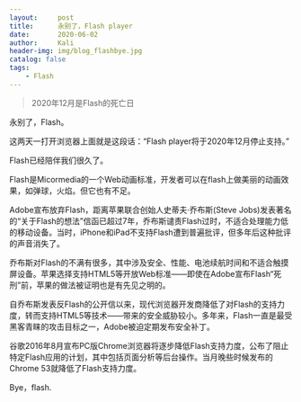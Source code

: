 ```yaml
---
layout:     post
title:      永别了，Flash player
date:       2020-06-02
author:     Kali
header-img: img/blog_flashbye.jpg
catalog: false
tags:
    - Flash
---
```


>2020年12月是Flash的死亡日

永别了，Flash。

这两天一打开浏览器上面就是这段话：“Flash player将于2020年12月停止支持。”

Flash已经陪伴我们很久了。

Flash是Micormedia的一个Web动画标准，开发者可以在flash上做美丽的动画效果，如弹球，火焰。但它也有不足。

Adobe宣布放弃Flash，距离苹果联合创始人史蒂夫·乔布斯(Steve Jobs)发表著名的“关于Flash的想法”信函已超过7年，乔布斯谴责Flash过时，不适合处理能力低的移动设备。当时，iPhone和iPad不支持Flash遭到普遍批评，但多年后这种批评的声音消失了。

乔布斯对Flash的不满有很多，其中涉及安全、性能、电池续航时间和不适合触摸屏设备。苹果选择支持HTML5等开放Web标准——即使在Adobe宣布Flash“死刑”前，苹果的做法被证明也是有先见之明的。

自乔布斯发表反Flash的公开信以来，现代浏览器开发商降低了对Flash的支持力度，转而支持HTML5等技术——带来的安全威胁较小。多年来，Flash一直是最受黑客青睐的攻击目标之一，Adobe被迫定期发布安全补丁。

谷歌2016年8月宣布PC版Chrome浏览器将逐步降低Flash支持力度，公布了阻止特定Flash应用的计划，其中包括页面分析等后台操作。当月晚些时候发布的Chrome 53就降低了Flash支持力度。

Bye，flash.
